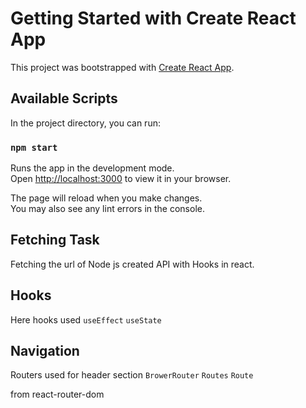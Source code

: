 # Getting Started with Create React App

This project was bootstrapped with [Create React App](https://github.com/facebook/create-react-app).

## Available Scripts

In the project directory, you can run:

### `npm start`

Runs the app in the development mode.\
Open [http://localhost:3000](http://localhost:3000) to view it in your browser.

The page will reload when you make changes.\
You may also see any lint errors in the console.

## Fetching Task

Fetching the url of Node js created API with Hooks in react.

## Hooks 

Here hooks used 
`useEffect` 
`useState`


## Navigation

Routers used for header section 
`BrowerRouter`
`Routes`
`Route`

from react-router-dom






